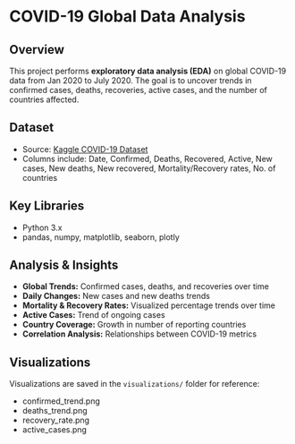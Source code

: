 # COVID-19 Global Data Analysis

## Overview
This project performs **exploratory data analysis (EDA)** on global COVID-19 data from Jan 2020 to July 2020. The goal is to uncover trends in confirmed cases, deaths, recoveries, active cases, and the number of countries affected.

## Dataset
- Source: [Kaggle COVID-19 Dataset](https://www.kaggle.com/datasets/sudalairajkumar/novel-corona-virus-2019-dataset)
- Columns include: Date, Confirmed, Deaths, Recovered, Active, New cases, New deaths, New recovered, Mortality/Recovery rates, No. of countries

## Key Libraries
- Python 3.x
- pandas, numpy, matplotlib, seaborn, plotly

## Analysis & Insights
- **Global Trends:** Confirmed cases, deaths, and recoveries over time
- **Daily Changes:** New cases and new deaths trends
- **Mortality & Recovery Rates:** Visualized percentage trends over time
- **Active Cases:** Trend of ongoing cases
- **Country Coverage:** Growth in number of reporting countries
- **Correlation Analysis:** Relationships between COVID-19 metrics

## Visualizations
Visualizations are saved in the `visualizations/` folder for reference:
- confirmed_trend.png
- deaths_trend.png
- recovery_rate.png
- active_cases.png